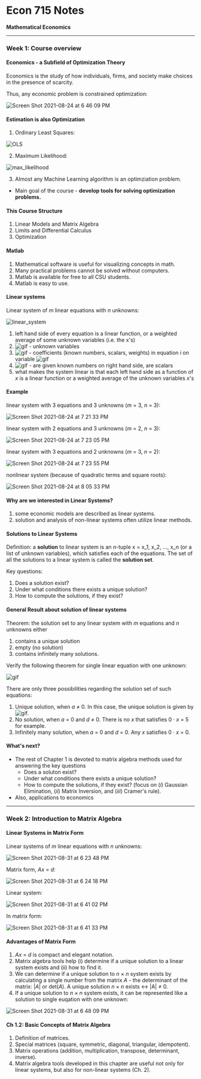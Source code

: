 # Econ 715 Notes
**Mathematical Economics**

---

### Week 1: Course overview

#### Economics - a Subfield of Optimization Theory

Economics is the study of how individuals, firms, and society make choices in the presence of scarcity. 

Thus, any economic problem is constrained optimization:

![Screen Shot 2021-08-24 at 6 46 09 PM](https://user-images.githubusercontent.com/31806435/130712859-0927f260-6928-421a-a92a-78ccf9688a85.png)

#### Estimation is also Optimization

1. Ordinary Least Squares:

![OLS](https://user-images.githubusercontent.com/31806435/130713267-ce246856-13e2-49e2-b7d9-8f1e6bcc9e1d.png)

2. Maximum Likelihood:

![max_likelihood](https://user-images.githubusercontent.com/31806435/130713293-dbdea10b-c100-4ab7-9dac-121c2f9b51e0.png)

3. Almost any Machine Learning algorithm is an optimziation problem.
* Main goal of the course - **develop tools for solving optimization problems.**

#### This Course Structure

1. Linear Models and Matrix Algebra
2. Limits and Differential Calculus
3. Optimization

#### Matlab

1. Mathematical software is useful for visualizing concepts in math.
2. Many practical problems cannot be solved without computers.
3. Matlab is available for free to all CSU students.
4. Matlab is easy to use.


#### Linear systems

Linear system of _m_ linear equations with _n_ unknowns:

![linear_system](https://user-images.githubusercontent.com/31806435/130714614-d40fdb21-0da1-4626-ae2c-91334b530df9.png)

 1. left hand side of every equation is a linear function, or a weighted average of some unknown variables (i.e. the x's)
 2. ![gif](https://user-images.githubusercontent.com/31806435/130714770-968b192e-7d3c-4d4a-a00a-eb630c832990.gif) - unknown variables
 3. ![gif](https://user-images.githubusercontent.com/31806435/130714856-3ca48d84-1f63-4ee2-bb61-9f30b073ad60.gif) - coefficients (known numbers, scalars, weights) in equation _i_ on variable ![gif](https://user-images.githubusercontent.com/31806435/130714897-5bb9d6e0-4e7d-4fdf-a074-b0eb7e52a736.gif)
 4. ![gif](https://user-images.githubusercontent.com/31806435/130714962-4a8ceed3-6dfa-434d-a0fe-a99ef45dc7d1.gif) - are given known numbers on right hand side, are scalars
 5. what makes the system linear is that each left hand side as a function of _x_ is a linear function or a weighted average of the unknown variables _x_'s 

#### Example

linear system with 3 equations and 3 unknowns (_m_ = 3, _n_ = 3):

![Screen Shot 2021-08-24 at 7 21 33 PM](https://user-images.githubusercontent.com/31806435/130715787-c5850b5b-d040-4811-acd3-a3a75fc5bc14.png)

linear system with 2 equations and 3 unknowns (_m_ = 2, _n_ = 3):

![Screen Shot 2021-08-24 at 7 23 05 PM](https://user-images.githubusercontent.com/31806435/130715916-f62949dc-2759-4acc-9c70-2e98b4470a86.png)

linear system with 3 equations and 2 unknowns (_m_ = 3, _n_ = 2):

![Screen Shot 2021-08-24 at 7 23 55 PM](https://user-images.githubusercontent.com/31806435/130715989-b428ae81-9535-4d3a-94b6-fc3d845780fc.png)

nonlinear system (because of quadratic terms and square roots): 

![Screen Shot 2021-08-24 at 8 05 33 PM](https://user-images.githubusercontent.com/31806435/130719693-5afdff89-6439-4f18-9522-ec213442c079.png)

#### Why are we interested in Linear Systems?

 1. some economic models are described as linear systems.
 2. solution and analysis of non-linear systems often utilize linear methods.

#### Solutions to Linear Systems

Definition: a **solution** to linear system is an _n_-tuple x = x_1, x_2, ..., x_n (or a list of unknown variables), which satisfies each of the equations. The set of all the solutions to a linear system is called the **solution set**.

Key questions:
1. Does a solution exist?
2. Under what conditions there exists a unique solution?
3. How to compute the solutions, if they exist?

#### General Result about solution of linear systems

Theorem: the solution set to any linear system with _m_ equations and _n_ unknowns either 
1. contains a unique solution
2. empty (no solution)
3. contains infinitely many solutions.

Verify the following theorem for single linear equation with one unknown:

![gif](https://user-images.githubusercontent.com/31806435/130720567-3a5fadcf-ab6d-42f1-b7d1-a1cdae3c5b18.gif)

There are only three possibilities regarding the solution set of such equations:
1. Unique solution, when _a_ ≠ 0. In this case, the unique solution is given by ![gif](https://user-images.githubusercontent.com/31806435/130720702-8e242506-15de-4d94-ab06-b187c54f4fcb.gif).
2. No solution, when _a_ = 0 and _d_ ≠ 0. There is no _x_ that satisfies 0 · _x_ = 5 for example.
3. Infinitely many solution, when _a_ = 0 and _d_ = 0. Any _x_ satisfies 0 · _x_ = 0.

#### What's next?

* The rest of Chapter 1 is devoted to matrix algebra methods used for answering the key questions
  * Does a soluton exist?
  * Under what conditions there exists a unique solution?
  * How to compute the solutions, if they exist? (focus on (_i_) Gaussian Elimination, (_ii_) Matrix Inversion, and (_iii_) Cramer's rule).  
* Also, applications to economics



---

### Week 2: Introduction to Matrix Algebra

#### Linear Systems in Matrix Form

Linear systems of _m_ linear equations with _n_ unknowns:

![Screen Shot 2021-08-31 at 6 23 48 PM](https://user-images.githubusercontent.com/31806435/131597481-b7cd3d58-cb43-4559-afb8-d4bf56544c0a.png)

Matrix form, _Ax_ = _d_:

![Screen Shot 2021-08-31 at 6 24 18 PM](https://user-images.githubusercontent.com/31806435/131596613-82fa6237-fa6b-48a8-b779-82700f0646df.png)

Linear system:

![Screen Shot 2021-08-31 at 6 41 02 PM](https://user-images.githubusercontent.com/31806435/131597888-45fa6713-f067-4790-9a58-9ba2e96da685.png)

In matrix form:

![Screen Shot 2021-08-31 at 6 41 33 PM](https://user-images.githubusercontent.com/31806435/131597928-18ed7b96-2610-448e-a6c4-afcb59847774.png)

#### Advantages of Matrix Form

1. _Ax_ = _d_ is compact and elegant notation.
2. Matrix algebra tools help (i) determine if a unique solution to a linear system exists and (ii) how to find it.
3. We can determine if a unique solution to _n_ × _n_ system exists by calculating a single number from the matrix _A_ - the determinant of the matrix: |_A_| or det(_A_). A unique solution _n_ × _n_ exists ↔ |A| ≠ 0.
4. If a unique solution to _n_ × _n_ system exists, it can be represented like a solution to single euqation with one unknown:

![Screen Shot 2021-08-31 at 6 48 09 PM](https://user-images.githubusercontent.com/31806435/131598464-c307b735-dd0c-4da4-9deb-2292cfc72a0c.png)

#### Ch 1.2: Basic Concepts of Matrix Algebra

1. Definition of matrices.
2. Special matrices (square, symmetric, diagonal, triangular, idempotent).
3. Matrix operations (addition, multiplication, transpose, determinant, inverse).
4. Matrix algebra tools developed in this chapter are useful not only for linear systems, but also for non-linear systems (Ch. 2).


